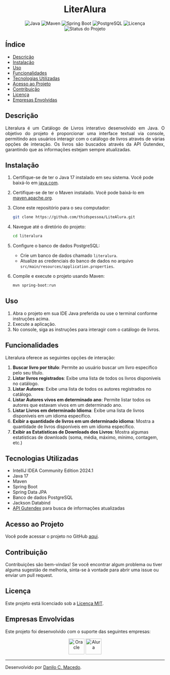 <h1 align="center">LiterAlura</h1>

<p align="center">
  <img alt="Java" src="https://img.shields.io/badge/Java-17+-blue.svg">
  <img alt="Maven" src="https://img.shields.io/badge/Maven-3.6.3-blue.svg">
  <img alt="Spring Boot" src="https://img.shields.io/badge/Spring%20Boot-2.4.5-brightgreen.svg">
  <img alt="PostgreSQL" src="https://img.shields.io/badge/PostgreSQL-13-blue.svg">
  <img alt="Licença" src="https://img.shields.io/github/license/dcmacedo/literalura">
  <img alt="Status do Projeto" src="https://img.shields.io/badge/status-Concluído-green">
</p>

## Índice

- [Descrição](#descrição)
- [Instalação](#instalação)
- [Uso](#uso)
- [Funcionalidades](#funcionalidades)
- [Tecnologias Utilizadas](#tecnologias-utilizadas)
- [Acesso ao Projeto](#acesso-ao-projeto)
- [Contribuição](#contribuição)
- [Licença](#licença)
- [Empresas Envolvidas](#empresas-envolvidas)

## Descrição

<p align="justify">
Literalura é um Catálogo de Livros interativo desenvolvido em Java. O objetivo do projeto é proporcionar uma interface textual via console, permitindo aos usuários interagir com o catálogo de livros através de várias opções de interação. Os livros são buscados através da API Gutendex, garantindo que as informações estejam sempre atualizadas.
</p>

## Instalação

1. Certifique-se de ter o Java 17 instalado em seu sistema. Você pode baixá-lo em [java.com](https://www.java.com/pt-BR/download/).
2. Certifique-se de ter o Maven instalado. Você pode baixá-lo em [maven.apache.org](https://maven.apache.org/download.cgi).
3. Clone este repositório para o seu computador:

    ```bash
    git clone https://github.com/thidspessoa/LiteAlura.git
    ```

4. Navegue até o diretório do projeto:

    ```bash
    cd literalura
    ```

5. Configure o banco de dados PostgreSQL:

    - Crie um banco de dados chamado `literalura`.
    - Atualize as credenciais do banco de dados no arquivo `src/main/resources/application.properties`.

6. Compile e execute o projeto usando Maven:

    ```bash
    mvn spring-boot:run
    ```

## Uso

1. Abra o projeto em sua IDE Java preferida ou use o terminal conforme instruções acima.
2. Execute a aplicação.
3. No console, siga as instruções para interagir com o catálogo de livros.

## Funcionalidades

Literalura oferece as seguintes opções de interação:

1. **Buscar livro por título**: Permite ao usuário buscar um livro específico pelo seu título.
2. **Listar livros registrados**: Exibe uma lista de todos os livros disponíveis no catálogo.
3. **Listar Autores**: Exibe uma lista de todos os autores registrados no catálogo.
4. **Listar Autores vivos em determinado ano**: Permite listar todos os autores que estavam vivos em um determinado ano.
5. **Listar Livros em determinado Idioma**: Exibe uma lista de livros disponíveis em um idioma específico.
6. **Exibir a quantidade de livros em um determinado idioma**: Mostra a quantidade de livros disponíveis em um idioma específico.
7. **Exibir as Estatísticas de Downloads dos Livros**: Mostra algumas estatísticas de downloads (soma, média, máximo, mínimo, contagem, etc.)

## Tecnologias Utilizadas

- IntelliJ IDEA Community Edition 2024.1
- Java 17
- Maven
- Spring Boot
- Spring Data JPA
- Banco de dados PostgreSQL
- Jackson Databind
- [API Gutendex](https://gutendex.com/) para busca de informações atualizadas

## Acesso ao Projeto

Você pode acessar o projeto no GitHub [aqui](https://github.com/dcmacedo/literalura).

## Contribuição

Contribuições são bem-vindas! Se você encontrar algum problema ou tiver alguma sugestão de melhoria, sinta-se à vontade para abrir uma issue ou enviar um pull request.

## Licença

Este projeto está licenciado sob a [Licença MIT](LICENSE).

## Empresas Envolvidas

Este projeto foi desenvolvido com o suporte das seguintes empresas:

<p align="center">
  <img src="https://www.oracle.com/webfolder/s/delivery_production/assets/oracle-logo.svg" alt="Oracle" height="50">
  <img src="https://www.alura.com.br/assets/img/alura-logo.svg" alt="Alura" height="50">
</p>

---

Desenvolvido por [Danilo C. Macedo](https://github.com/dcmacedo).
